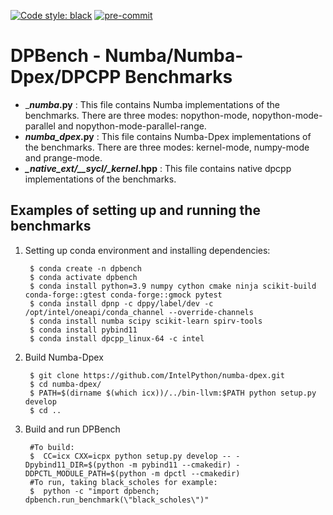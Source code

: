 [![Code style: black](https://img.shields.io/badge/code%20style-black-000000.svg)](https://github.com/psf/black)
[![pre-commit](https://github.com/IntelPython/dpbench/actions/workflows/pre-commit.yml/badge.svg)](https://github.com/IntelPython/dpbench/actions/workflows/pre-commit.yml)

# DPBench - Numba/Numba-Dpex/DPCPP Benchmarks

* ___*_numba_*.py__ : This file contains Numba implementations of the benchmarks. There are three modes: nopython-mode, nopython-mode-parallel and nopython-mode-parallel-range.
* __*_numba_dpex_*.py__ : This file contains Numba-Dpex implementations of the benchmarks. There are three modes: kernel-mode, numpy-mode and prange-mode.
* __*_native_ext/__sycl/__kernel_*.hpp__ : This file contains native dpcpp implementations of the benchmarks.

## Examples of setting up and running the benchmarks
1. Setting up conda environment and installing dependencies:

        $ conda create -n dpbench
        $ conda activate dpbench
        $ conda install python=3.9 numpy cython cmake ninja scikit-build conda-forge::gtest conda-forge::gmock pytest
        $ conda install dpnp -c dppy/label/dev -c /opt/intel/oneapi/conda_channel --override-channels
        $ conda install numba scipy scikit-learn spirv-tools
        $ conda install pybind11
        $ conda install dpcpp_linux-64 -c intel

2. Build Numba-Dpex

        $ git clone https://github.com/IntelPython/numba-dpex.git
        $ cd numba-dpex/
        $ PATH=$(dirname $(which icx))/../bin-llvm:$PATH python setup.py develop
        $ cd ..

3. Build and run DPBench

        #To build:
        $  CC=icx CXX=icpx python setup.py develop -- -Dpybind11_DIR=$(python -m pybind11 --cmakedir) -DDPCTL_MODULE_PATH=$(python -m dpctl --cmakedir)
        #To run, taking black_scholes for example:
        $  python -c "import dpbench; dpbench.run_benchmark(\"black_scholes\")"

